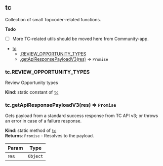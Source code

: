 <a name="module_tc"></a>

## tc
Collection of small Topcoder-related functions.

**Todo**

- [ ] More TC-related utils should be moved here from Community-app.


* [tc](#module_tc)
    * [.REVIEW_OPPORTUNITY_TYPES](#module_tc.REVIEW_OPPORTUNITY_TYPES)
    * [.getApiResponsePayloadV3(res)](#module_tc.getApiResponsePayloadV3) ⇒ <code>Promise</code>

<a name="module_tc.REVIEW_OPPORTUNITY_TYPES"></a>

### tc.REVIEW_OPPORTUNITY_TYPES
Review Opportunity types

**Kind**: static constant of [<code>tc</code>](#module_tc)  
<a name="module_tc.getApiResponsePayloadV3"></a>

### tc.getApiResponsePayloadV3(res) ⇒ <code>Promise</code>
Gets payload from a standard success response from TC API v3; or throws
an error in case of a failure response.

**Kind**: static method of [<code>tc</code>](#module_tc)  
**Returns**: <code>Promise</code> - Resolves to the payload.  

| Param | Type |
| --- | --- |
| res | <code>Object</code> | 

